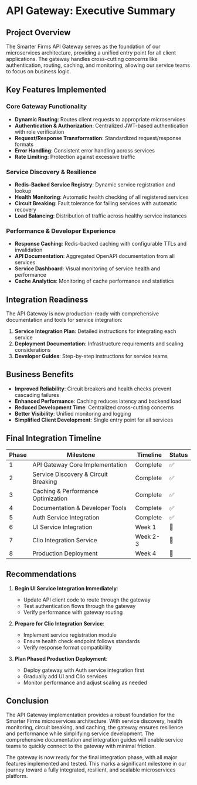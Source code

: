 # API Gateway: Executive Summary

## Project Overview

The Smarter Firms API Gateway serves as the foundation of our microservices architecture, providing a unified entry point for all client applications. The gateway handles cross-cutting concerns like authentication, routing, caching, and monitoring, allowing our service teams to focus on business logic.

## Key Features Implemented

### Core Gateway Functionality

- **Dynamic Routing**: Routes client requests to appropriate microservices
- **Authentication & Authorization**: Centralized JWT-based authentication with role verification
- **Request/Response Transformation**: Standardized request/response formats
- **Error Handling**: Consistent error handling across services
- **Rate Limiting**: Protection against excessive traffic

### Service Discovery & Resilience

- **Redis-Backed Service Registry**: Dynamic service registration and lookup
- **Health Monitoring**: Automatic health checking of all registered services
- **Circuit Breaking**: Fault tolerance for failing services with automatic recovery
- **Load Balancing**: Distribution of traffic across healthy service instances

### Performance & Developer Experience

- **Response Caching**: Redis-backed caching with configurable TTLs and invalidation
- **API Documentation**: Aggregated OpenAPI documentation from all services
- **Service Dashboard**: Visual monitoring of service health and performance
- **Cache Analytics**: Monitoring of cache performance and statistics

## Integration Readiness

The API Gateway is now production-ready with comprehensive documentation and tools for service integration:

1. **Service Integration Plan**: Detailed instructions for integrating each service
2. **Deployment Documentation**: Infrastructure requirements and scaling considerations
3. **Developer Guides**: Step-by-step instructions for service teams

## Business Benefits

- **Improved Reliability**: Circuit breakers and health checks prevent cascading failures
- **Enhanced Performance**: Caching reduces latency and backend load
- **Reduced Development Time**: Centralized cross-cutting concerns
- **Better Visibility**: Unified monitoring and logging
- **Simplified Client Development**: Single entry point for all services

## Final Integration Timeline

| Phase | Milestone | Timeline | Status |
|-------|-----------|----------|--------|
| 1 | API Gateway Core Implementation | Complete | ✅ |
| 2 | Service Discovery & Circuit Breaking | Complete | ✅ |
| 3 | Caching & Performance Optimization | Complete | ✅ |
| 4 | Documentation & Developer Tools | Complete | ✅ |
| 5 | Auth Service Integration | Complete | ✅ |
| 6 | UI Service Integration | Week 1 | 🔄 |
| 7 | Clio Integration Service | Week 2-3 | 🔄 |
| 8 | Production Deployment | Week 4 | 📅 |

## Recommendations

1. **Begin UI Service Integration Immediately**:
   - Update API client code to route through the gateway
   - Test authentication flows through the gateway
   - Verify performance with gateway routing

2. **Prepare for Clio Integration Service**:
   - Implement service registration module
   - Ensure health check endpoint follows standards
   - Verify response format compatibility

3. **Plan Phased Production Deployment**:
   - Deploy gateway with Auth service integration first
   - Gradually add UI and Clio services
   - Monitor performance and adjust scaling as needed

## Conclusion

The API Gateway implementation provides a robust foundation for the Smarter Firms microservices architecture. With service discovery, health monitoring, circuit breaking, and caching, the gateway ensures resilience and performance while simplifying service development. The comprehensive documentation and integration guides will enable service teams to quickly connect to the gateway with minimal friction.

The gateway is now ready for the final integration phase, with all major features implemented and tested. This marks a significant milestone in our journey toward a fully integrated, resilient, and scalable microservices platform. 